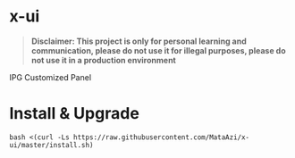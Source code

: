 # x-ui
> **Disclaimer: This project is only for personal learning and communication, please do not use it for illegal purposes, please do not use it in a production environment**


IPG Customized Panel

# Install & Upgrade

```
bash <(curl -Ls https://raw.githubusercontent.com/MataAzi/x-ui/master/install.sh)
```
